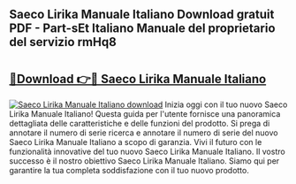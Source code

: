 ## Saeco Lirika Manuale Italiano Download gratuit PDF - Part-sEt Italiano Manuale del proprietario del servizio rmHq8

# <h2><a href="http://dffui7w.blite.top/?on=Saeco+Lirika+Manuale+Italiano">🔗Download 👉🔴 Saeco Lirika Manuale Italiano</a></h2>

[![Saeco Lirika Manuale Italiano download](https://i.imgur.com/lujVjoI.png)](http://dffui7w.blite.top/?on=Saeco+Lirika+Manuale+Italiano)
Inizia oggi con il tuo nuovo Saeco Lirika Manuale Italiano! Questa guida per l'utente fornisce una panoramica dettagliata delle caratteristiche e delle funzioni del prodotto. Si prega di annotare il numero di serie ricerca e annotare il numero di serie del nuovo Saeco Lirika Manuale Italiano a scopo di garanzia. Vivi il futuro con le funzionalità innovative del tuo nuovo Saeco Lirika Manuale Italiano. Il vostro successo è il nostro obiettivo Saeco Lirika Manuale Italiano. Siamo qui per garantire la tua completa soddisfazione con il tuo nuovo prodotto.
